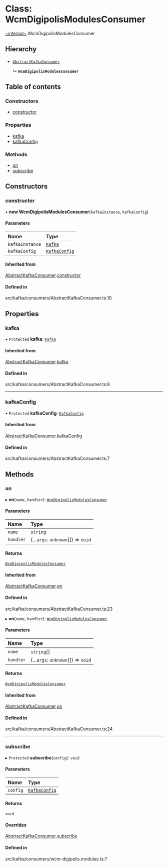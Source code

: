 # Class: WcmDigipolisModulesConsumer

[~internal~](../wiki/~internal~).WcmDigipolisModulesConsumer

## Hierarchy

- [`AbstractKafkaConsumer`](../wiki/~internal~.AbstractKafkaConsumer)

  ↳ **`WcmDigipolisModulesConsumer`**

## Table of contents

### Constructors

- [constructor](../wiki/~internal~.WcmDigipolisModulesConsumer#constructor)

### Properties

- [kafka](../wiki/~internal~.WcmDigipolisModulesConsumer#kafka)
- [kafkaConfig](../wiki/~internal~.WcmDigipolisModulesConsumer#kafkaconfig)

### Methods

- [on](../wiki/~internal~.WcmDigipolisModulesConsumer#on)
- [subscribe](../wiki/~internal~.WcmDigipolisModulesConsumer#subscribe)

## Constructors

### constructor

• **new WcmDigipolisModulesConsumer**(`kafkaInstance`, `kafkaConfig`)

#### Parameters

| Name | Type |
| :------ | :------ |
| `kafkaInstance` | [`Kafka`](../wiki/~internal~.Kafka) |
| `kafkaConfig` | [`KafkaConfig`](../wiki/~internal~.KafkaConfig) |

#### Inherited from

[AbstractKafkaConsumer](../wiki/~internal~.AbstractKafkaConsumer).[constructor](../wiki/~internal~.AbstractKafkaConsumer#constructor)

#### Defined in

src/kafka/consumers/AbstractKafkaConsumer.ts:10

## Properties

### kafka

• `Protected` **kafka**: [`Kafka`](../wiki/~internal~.Kafka)

#### Inherited from

[AbstractKafkaConsumer](../wiki/~internal~.AbstractKafkaConsumer).[kafka](../wiki/~internal~.AbstractKafkaConsumer#kafka)

#### Defined in

src/kafka/consumers/AbstractKafkaConsumer.ts:8

___

### kafkaConfig

• `Protected` **kafkaConfig**: [`KafkaConfig`](../wiki/~internal~.KafkaConfig)

#### Inherited from

[AbstractKafkaConsumer](../wiki/~internal~.AbstractKafkaConsumer).[kafkaConfig](../wiki/~internal~.AbstractKafkaConsumer#kafkaconfig)

#### Defined in

src/kafka/consumers/AbstractKafkaConsumer.ts:7

## Methods

### on

▸ **on**(`name`, `handler`): [`WcmDigipolisModulesConsumer`](../wiki/~internal~.WcmDigipolisModulesConsumer)

#### Parameters

| Name | Type |
| :------ | :------ |
| `name` | `string` |
| `handler` | (...`args`: `unknown`[]) => `void` |

#### Returns

[`WcmDigipolisModulesConsumer`](../wiki/~internal~.WcmDigipolisModulesConsumer)

#### Inherited from

[AbstractKafkaConsumer](../wiki/~internal~.AbstractKafkaConsumer).[on](../wiki/~internal~.AbstractKafkaConsumer#on)

#### Defined in

src/kafka/consumers/AbstractKafkaConsumer.ts:23

▸ **on**(`name`, `handler`): [`WcmDigipolisModulesConsumer`](../wiki/~internal~.WcmDigipolisModulesConsumer)

#### Parameters

| Name | Type |
| :------ | :------ |
| `name` | `string`[] |
| `handler` | (...`args`: `unknown`[]) => `void` |

#### Returns

[`WcmDigipolisModulesConsumer`](../wiki/~internal~.WcmDigipolisModulesConsumer)

#### Inherited from

[AbstractKafkaConsumer](../wiki/~internal~.AbstractKafkaConsumer).[on](../wiki/~internal~.AbstractKafkaConsumer#on)

#### Defined in

src/kafka/consumers/AbstractKafkaConsumer.ts:24

___

### subscribe

▸ `Protected` **subscribe**(`config`): `void`

#### Parameters

| Name | Type |
| :------ | :------ |
| `config` | [`KafkaConfig`](../wiki/~internal~.KafkaConfig) |

#### Returns

`void`

#### Overrides

[AbstractKafkaConsumer](../wiki/~internal~.AbstractKafkaConsumer).[subscribe](../wiki/~internal~.AbstractKafkaConsumer#subscribe)

#### Defined in

src/kafka/consumers/wcm-digipolis.modules.ts:7
